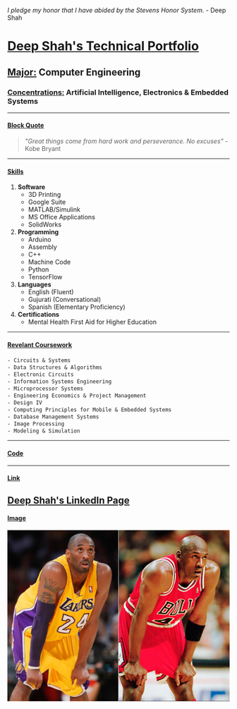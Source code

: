  _I pledge my honor that I have abided by the Stevens Honor System._ - Deep Shah

# **<ins>Deep Shah's Technical Portfolio</ins>**
## **<ins>Major:</ins>** Computer Engineering
### **<ins>Concentrations:</ins>** Artificial Intelligence, Electronics & Embedded Systems
---
#### <ins>Block Quote</ins>
> _"Great things come from hard work and perseverance. No excuses"_ - Kobe Bryant
---
#### <ins>**Skills**</ins>
1. **Software**
    - 3D Printing
    - Google Suite
    - MATLAB/Simulink
    - MS Office Applications
    - SolidWorks
2. **Programming**
    - Arduino
    - Assembly
    - C++
    - Machine Code
    - Python
    - TensorFlow
3. **Languages**
    - English (Fluent)
    - Gujurati (Conversational)
    - Spanish (Elementary Proficiency)
4. **Certifications**
    - Mental Health First Aid for Higher Education 
---
#### **<ins>Revelant Coursework</ins>**
    - Circuits & Systems
    - Data Structures & Algorithms
    - Electronic Circuits
    - Information Systems Engineering
    - Microprocessor Systems
    - Engineering Economics & Project Management
    - Design IV
    - Computing Principles for Mobile & Embedded Systems 
    - Database Management Systems
    - Image Processing
    - Modeling & Simulation
---
#### **<ins>Code</ins>**
---
#### **<ins>Link</ins>**
[Deep Shah's LinkedIn Page](https://www.linkedin.com/in/deep-shah-583378260/)
---
#### **<ins>Image</ins>**
![Famous Basketball Players](kobe-bryant-michael-jordan.jpg)




  


